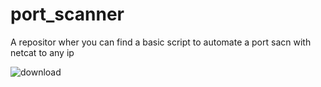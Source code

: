 # port_scanner

A repositor wher you can find a basic script to automate a port sacn with netcat to any ip


![download](https://user-images.githubusercontent.com/67929659/142780649-95ea88ff-5d7e-4357-ab42-eb3aee6ab9d1.png)
